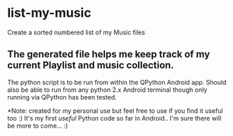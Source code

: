 # list-my-music
Create a sorted numbered  list of my Music files

## The generated file helps me keep track of my current Playlist and music collection.

The python script is to be run from within the QPython Android app.
Should also be able to run from any python 2.x Android terminal though only running via QPython has been tested.

*Note: created for my personal use but feel free to use if you find it useful too :)
It's my first *useful* Python code so far in Android.. I'm sure there will be more to come... :) 
